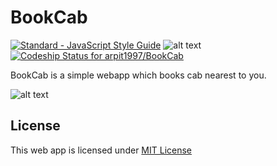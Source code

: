 # BookCab
[![Standard - JavaScript Style Guide](https://img.shields.io/badge/code_style-standard-brightgreen.svg)](http://standardjs.com/)    ![alt text](https://img.shields.io/apm/l/vim-mode.svg "")
[ ![Codeship Status for arpit1997/BookCab](https://app.codeship.com/projects/59d44310-04e9-0136-23bf-26f9c8a90726/status?branch=master)](https://app.codeship.com/projects/280610)

BookCab is a simple webapp which books cab nearest to you.

![alt text](https://raw.githubusercontent.com/arpit1997/BookCab/master/data/sc.png "Logo Title Text 1")

## License
This web app is licensed under [MIT License](https://github.com/arpit1997/BookCab/blob/master/LICENSE)
